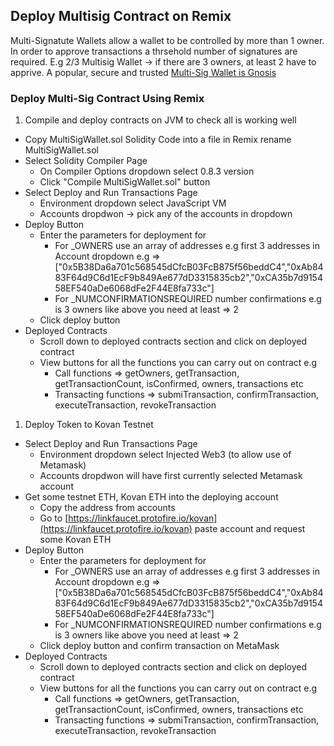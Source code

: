 ## Deploy Multisig Contract on Remix

Multi-Signatute Wallets allow a wallet to be controlled by more than 1 owner. In order to approve transactions a thrsehold number of signatures are required. E.g 2/3 Multisig Wallet -> if there are 3 owners, at least 2 have to apprive. A popular, secure and trusted [Multi-Sig Wallet is Gnosis](https://gnosis-safe.io/)

### Deploy Multi-Sig Contract Using Remix

1. Compile and deploy contracts on JVM to check all is working well 

- Copy MultiSigWallet.sol Solidity Code into a file in Remix rename MultiSigWallet.sol
- Select Solidity Compiler Page
  - On Compiler Options dropdown select 0.8.3 version
  - Click "Compile MultiSigWallet.sol" button
- Select Deploy and Run Transactions Page
  - Environment dropdown select JavaScript VM
  - Accounts dropdwon -> pick any of the accounts in dropdown
- Deploy Button
  - Enter the parameters for deployment for
    - For _OWNERS use an array of addresses e.g first 3 addresses in Account dropdown e.g => ["0x5B38Da6a701c568545dCfcB03FcB875f56beddC4","0xAb8483F64d9C6d1EcF9b849Ae677dD3315835cb2","0xCA35b7d915458EF540aDe6068dFe2F44E8fa733c"]
    - For _NUMCONFIRMATIONSREQUIRED number confirmations e.g is 3 owners like above you need at least => 2
  - Click deploy button
- Deployed Contracts
  - Scroll down to deployed contracts section and click on deployed contract
  - View buttons for all the functions you can carry out on contract e.g 
    - Call functions => getOwners, getTransaction, getTransactionCount, isConfirmed, owners, transactions etc
    - Transacting functions => submiTransaction, confirmTransaction, executeTransaction, revokeTransaction

1. Deploy Token to Kovan Testnet

- Select Deploy and Run Transactions Page
  - Environment dropdown select Injected Web3 (to allow use of Metamask)
  - Accounts dropdwon will have first currently selected Metamask account
- Get some testnet ETH, Kovan ETH into the deploying account 
  - Copy the address from accounts 
  - Go to [https://linkfaucet.protofire.io/kovan](https://linkfaucet.protofire.io/kovan) paste account and request some Kovan ETH
- Deploy Button
  - Enter the parameters for deployment for
    - For _OWNERS use an array of addresses e.g first 3 addresses in Account dropdown e.g => ["0x5B38Da6a701c568545dCfcB03FcB875f56beddC4","0xAb8483F64d9C6d1EcF9b849Ae677dD3315835cb2","0xCA35b7d915458EF540aDe6068dFe2F44E8fa733c"]
    - For _NUMCONFIRMATIONSREQUIRED number confirmations e.g is 3 owners like above you need at least => 2
  - Click deploy button and confirm transaction on MetaMask
- Deployed Contracts
  - Scroll down to deployed contracts section and click on deployed contract
  - View buttons for all the functions you can carry out on contract e.g 
    - Call functions => getOwners, getTransaction, getTransactionCount, isConfirmed, owners, transactions etc
    - Transacting functions => submiTransaction, confirmTransaction, executeTransaction, revokeTransaction





